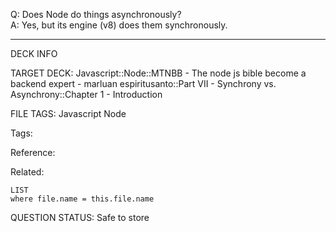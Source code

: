 Q: Does Node do things asynchronously?  
A: Yes, but its engine (v8) does them synchronously.
<!--ID: 1690389246879-->

---

DECK INFO

TARGET DECK: Javascript::Node::MTNBB - The node js bible become a backend expert - marluan espiritusanto::Part VII - Synchrony vs. Asynchrony::Chapter 1 - Introduction

FILE TAGS: Javascript Node

Tags:

Reference:

Related:

```dataview
LIST
where file.name = this.file.name
```

QUESTION STATUS: Safe to store